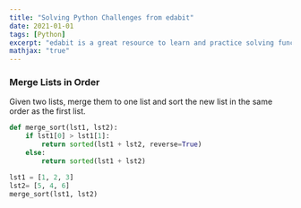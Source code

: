 ```yaml
---
title: "Solving Python Challenges from edabit"
date: 2021-01-01
tags: [Python]
excerpt: "edabit is a great resource to learn and practice solving function challenges"
mathjax: "true"
---
```


### Merge Lists in Order
Given two lists, merge them to one list and sort the new list in the same order as the first list.

```python
def merge_sort(lst1, lst2):
    if lst1[0] > lst1[1]:
        return sorted(lst1 + lst2, reverse=True)
    else:
        return sorted(lst1 + lst2)

lst1 = [1, 2, 3]
lst2= [5, 4, 6]
merge_sort(lst1, lst2)
```
